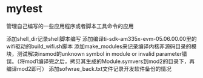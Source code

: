 mytest
======

管理自己编写的一些应用程序或者脚本工具命令的应用

添加shell_dir记录shell脚本编写
添加编译ti-sdk-am335x-evm-05.06.00.00里的wifi驱动的build_wifi.sh脚本
添加make_modules来记录编译内核非源码目录的模块，测试解决insmod的unknown symbol in module or invalid parameter错误。（将mod1编译完之后，拷贝其生成的Module.symvers到mod2的目录下，再编译mod2即可）
添加sofwrae_back.txt文件记录开发软件备份的情况
